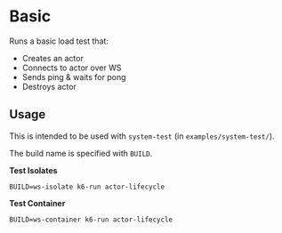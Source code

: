 # Basic

Runs a basic load test that:

- Creates an actor
- Connects to actor over WS
- Sends ping & waits for pong
- Destroys actor

## Usage

This is intended to be used with `system-test` (in `examples/system-test/`).

The build name is specified with `BUILD`.

**Test Isolates**

```
BUILD=ws-isolate k6-run actor-lifecycle
```

**Test Container**

```
BUILD=ws-container k6-run actor-lifecycle
```
